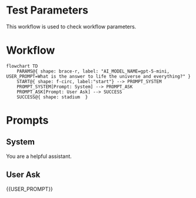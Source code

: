 # Test Parameters

This workflow is used to check workflow parameters.

# Workflow

```mermaid
flowchart TD
    PARAMS@{ shape: brace-r, label: "AI_MODEL_NAME=gpt-5-mini, USER_PROMPT=What is the answer to life the universe and everything?" }
    START@{ shape: f-circ, label:"start"} --> PROMPT_SYSTEM
    PROMPT_SYSTEM[Prompt: System] --> PROMPT_ASK
    PROMPT_ASK[Prompt: User Ask] --> SUCCESS
    SUCCESS@{ shape: stadium  }
```

# Prompts

## System

You are a helpful assistant.

## User Ask

{{USER_PROMPT}}

